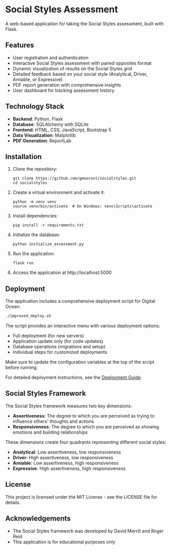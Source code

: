 # Social Styles Assessment

A web-based application for taking the Social Styles assessment, built with Flask.

## Features

- User registration and authentication
- Interactive Social Styles assessment with paired opposites format
- Dynamic visualization of results on the Social Styles grid
- Detailed feedback based on your social style (Analytical, Driver, Amiable, or Expressive)
- PDF report generation with comprehensive insights
- User dashboard for tracking assessment history

## Technology Stack

- **Backend**: Python, Flask
- **Database**: SQLAlchemy with SQLite
- **Frontend**: HTML, CSS, JavaScript, Bootstrap 5
- **Data Visualization**: Matplotlib
- **PDF Generation**: ReportLab

## Installation

1. Clone the repository:
   ```
   git clone https://github.com/gmoorevt/socialstyles.git
   cd socialstyles
   ```

2. Create a virtual environment and activate it:
   ```
   python -m venv venv
   source venv/bin/activate  # On Windows: venv\Scripts\activate
   ```

3. Install dependencies:
   ```
   pip install -r requirements.txt
   ```

4. Initialize the database:
   ```
   python initialize_assessment.py
   ```

5. Run the application:
   ```
   flask run
   ```

6. Access the application at http://localhost:5000

## Deployment

The application includes a comprehensive deployment script for Digital Ocean:

```bash
./improved_deploy.sh
```

The script provides an interactive menu with various deployment options:
- Full deployment (for new servers)
- Application update only (for code updates)
- Database operations (migrations and setup)
- Individual steps for customized deployments

Make sure to update the configuration variables at the top of the script before running.

For detailed deployment instructions, see the [Deployment Guide](DEPLOYMENT_GUIDE.md).

## Social Styles Framework

The Social Styles framework measures two key dimensions:
- **Assertiveness**: The degree to which you are perceived as trying to influence others' thoughts and actions
- **Responsiveness**: The degree to which you are perceived as showing emotions and building relationships

These dimensions create four quadrants representing different social styles:
- **Analytical**: Low assertiveness, low responsiveness
- **Driver**: High assertiveness, low responsiveness
- **Amiable**: Low assertiveness, high responsiveness
- **Expressive**: High assertiveness, high responsiveness

## License

This project is licensed under the MIT License - see the LICENSE file for details.

## Acknowledgements

- The Social Styles framework was developed by David Merrill and Roger Reid
- This application is for educational purposes only 